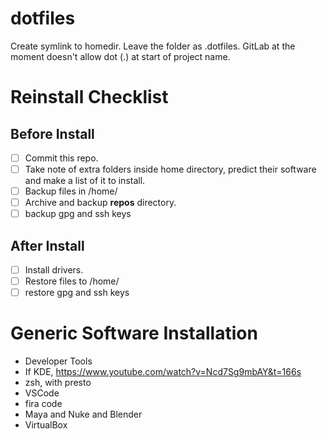 # dotfiles

Create symlink to homedir. Leave the folder as .dotfiles. GitLab at the moment doesn't allow dot (.) at start of project name.

# Reinstall Checklist

## Before Install

- [ ] Commit this repo.
- [ ] Take note of extra folders inside home directory, predict their software and make a list of it to install.
- [ ] Backup files in /home/
- [ ] Archive and backup **repos** directory.
- [ ] backup gpg and ssh keys

## After Install

- [ ] Install drivers. 
- [ ] Restore files to /home/
- [ ] restore gpg and ssh keys

# Generic Software Installation

- Developer Tools
- If KDE, https://www.youtube.com/watch?v=Ncd7Sg9mbAY&t=166s
- zsh, with presto
- VSCode
- fira code
- Maya and Nuke and Blender
- VirtualBox
